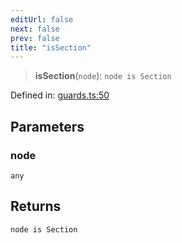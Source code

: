 ```yaml
---
editUrl: false
next: false
prev: false
title: "isSection"
---
```


> **isSection**(`node`): `node is Section`

Defined in: [guards.ts:50](https://github.com/rcs-agents/rcs-lang/blob/3e6d0013c4b9c0c5d7cd39eb149fd10244b5ea0b/packages/ast/src/guards.ts#L50)

## Parameters

### node

`any`

## Returns

`node is Section`
